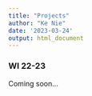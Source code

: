 ```yaml
---
title: "Projects"
author: "Ke Nie"
date: '2023-03-24'
output: html_document
---
```


### WI 22-23

Coming soon...
